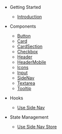 - Getting Started

  - [Introduction](/)

- Components
  - [Button](button.md)
  - [Card](card.md)
  - [CardSection](card-section.md)
  - [Checkbox](checkbox.md)
  - [Header](header.md)
  - [HeaderMobile](header-mobile.md)
  - [Icons](icons.md)
  - [Input](input.md)
  - [SideNav](side-nav.md)
  - [Textarea](textarea.md)
  - [Tooltip](tooltip.md)

- Hooks
  - [Use Side Nav](use-side-nav.md)

- State Management
  - [Use Side Nav Store](use-side-nav-store.md)